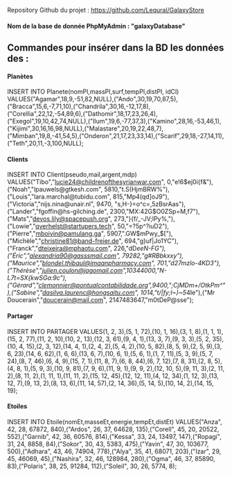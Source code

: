 Repository Github du projet : https://github.com/Lequral/GalaxyStore

#### Nom de la base de donnée PhpMyAdmin : "galaxyDatabase"

## Commandes pour insérer dans la BD les données des :

#### Planètes

INSERT INTO Planete(nomPl,massPl,surf,tempPl,distPl, idCl) VALUES("Agamar",18,9,-51,82,NULL),("Ando",30,19,70,87,5),("Bracca",15,6,-7,71,10),("Chandrila",30,16,-12,17,8),("Corellia",22,12,-54,89,6),("Dathomir",18,17,23,26,4),("Exegol",19,10,42,74,NULL),("Ilum",19,6,-77,37,3),("Kamino",28,16,-53,46,1),("Kijimi",30,16,16,98,NULL),("Malastare",20,19,22,48,7),("Mimban",19,8,-41,54,5),("Onderon",21,17,23,33,14),("Scarif",29,18,-27,14,11),("Teth",20,11,-3,100,NULL);

#### Clients

INSERT INTO Client(pseudo,mail,argent,mdp) VALUES("Tibo","lucie24@childrenofthesyrianwar.com", 0,"e!6$ej0i{f&"),("Noah","lpauwels@gtkesh.com", 5810,"t.S(HjmBRW%"),("Louis","lara.marchal@tubidu.com", 815,"Mp4(qd]oJ9"),("Victoria","nijs.nina@unair.nl", 9470, "s,H-}=o^c=,5zBsrAas"),("Lander","fgoffin@hs-gilching.de", 2300,"MX:42G$O0ZSp=M,f7"),("Mats","devos.lily@spacepush.org", 273,"}{f/_-JV;lPy%,"),("Lowie","qverhelst@startupers.tech", 50,"=?5p^?iuD2"),("Pierre","mboivin@pamulang.ga", 5907,".GW$mPwy_$["),("Michèle","christine81@band-freier.de", 694,"g}uf|Jo1YC"),("Franck","dteixeira@mphaotu.com", 226,"dD*eeN-FG"),("Éric","alexandria90@gasssmail.com", 79282,"g#RBbkxxy"),("Maurice","blondel.thibaul@imaanpharmacy.com", 701,"d27mzlo-4KD3"),("Thérèse","julien.coulon@jagomail.com",10344000,"N-L7t=SX{kwSGa:9c"),("Gérard","clemonnier@pontualcontabilidade.org",9400,";CjMDm+/OtkPm^"),("Sabine","dasilva.laurenc@hongsaitu.com", 1014,"t/|fy;l~}~5*4Ie"),("Mr Doucerain","doucerain@mail.com", 2147483647,"m0tDeP@sse");

#### Partager

INSERT INTO PARTAGER VALUES(1, 2, 3),(5, 1, 72),(10, 1, 16),(3, 1, 8),(1, 1, 1),(15, 2, 77),(11, 2, 10),(10, 2, 13),(12, 3, 61),(9, 4, 1),(13, 3, 7),(9, 3, 3),(5, 2, 35),(10, 4, 15),(2, 3, 12),(14, 4, 1),(2, 4, 2),(5, 4, 2),(10, 5, 82),(8, 5, 9),(2, 5, 9),(3, 6, 23),(14, 6, 62),(1, 6, 6),(13, 6, 7),(10, 6, 1),(5, 6, 1),(1, 7, 11),(5, 3, 9),(5, 7, 24),(8, 7, 46),(6, 4, 9),(15, 7, 1),(11, 8, 7),(6, 8, 44),(6, 7, 12),(7, 8, 31),(2, 8, 5),(4, 8, 1),(5, 9, 3),(10, 9, 81),(7, 9, 6),(11, 9, 1),(9, 9, 2),(12, 10, 5),(9, 11, 3),(2, 11, 2),(8, 11, 2),(1, 11, 1),(11, 11, 2),(15, 12, 45),(12, 12, 11),(4, 12, 34),(1, 12, 3),(13, 12, 7),(9, 13, 2),(8, 13, 6),(11, 14, 57),(2, 14, 36),(5, 14, 5),(10, 14, 2),(14, 15, 19);

#### Etoiles

INSERT INTO Etoile(nomEt,masseEt,energie,tempEt,distEt) VALUES("Anza", 42, 28, 67872, 840),("Ardos", 26, 37, 64628, 135),("Corell", 45, 20, 20522, 552),("Garnib", 42, 36, 60576, 814),("Kessa", 33, 24, 13497, 147),("Ropagi", 31, 24, 8858, 84),("Sokor", 30, 43, 5383, 475),("Yavin", 47, 30, 103677, 500),("Adhara", 43, 46, 74904, 778),("Alya", 35, 41, 68071, 203),("Izar", 29, 45, 46069, 45),("Nashira", 32, 46, 128984, 280),("Ogma", 46, 37, 85890, 83),("Polaris", 38, 25, 91284, 112),("Soleil", 30, 26, 5774, 8);

